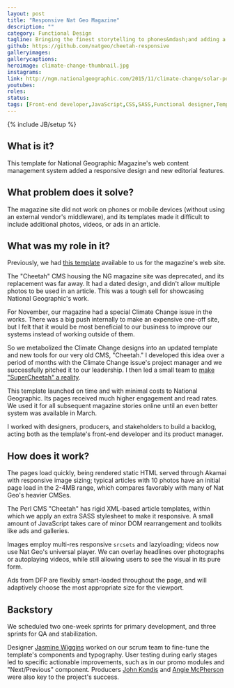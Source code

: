 ```yaml
---
layout: post
title: "Responsive Nat Geo Magazine"
description: ""
category: Functional Design
tagline: Bringing the finest storytelling to phones&mdash;and adding a few goodies on the way.
github: https://github.com/natgeo/cheetah-responsive
galleryimages: 
gallerycaptions: 
heroimage: climate-change-thumbnail.jpg
instagrams: 
link: http://ngm.nationalgeographic.com/2015/11/climate-change/solar-power-text
youtubes: 
roles: 
status: 
tags: [Front-end developer,JavaScript,CSS,SASS,Functional designer,Template designer,User testing,DoubleClick for Publishers,XML,Cheetah,Web producer,Product manager,National Geographic]
---
```

{% include JB/setup %}

## What is it? 

This template for National Geographic Magazine's web content management system added a responsive design and new editorial features.

## What problem does it solve? 

The magazine site did not work on phones or mobile devices (without using an external vendor's middleware), and its templates made it difficult to include additional photos, videos, or ads in an article.

## What was my role in it? 

Previously, we had [this template](http://ngm.nationalgeographic.com/2015/10/lost-city/preston-text) available to us for the magazine's web site.

The "Cheetah" CMS housing the NG magazine site was deprecated, and its replacement was far away. It had a dated design, and didn't allow multiple photos to be used in an article. This was a tough sell for showcasing National Geographic's work.

For November, our magazine had a special Climate Change issue in the works. There was a big push internally to make an expensive one-off site, but I felt that it would be most beneficial to our business to improve our systems instead of working outside of them. 

So we metabolized the Climate Change designs into an updated template and new tools for our very old CMS, "Cheetah." I developed this idea over a period of months with the Climate Change issue's project manager and we successfully pitched it to our leadership. I then led a small team to [make "SuperCheetah" a reality](http://ngm.nationalgeographic.com/2015/11/climate-change/introduction-text).

This template launched on time and with minimal costs to National Geographic. Its pages received much higher engagement and read rates. We used it for all subsequent magazine stories online until an even better system was available in March. 
 
I worked with designers, producers, and stakeholders to build a backlog, acting both as the template's front-end developer and its product manager. 

## How does it work? 

The pages load quickly, being rendered static HTML served through Akamai with responsive image sizing; typical articles with 10 photos have an initial page load in the 2-4MB range, which compares favorably with many of Nat Geo's heavier CMSes.

The Perl CMS "Cheetah" has rigid XML-based article templates, within which we apply an extra SASS stylesheet to make it responsive. A small amount of JavaScript takes care of minor DOM rearrangement and toolkits like ads and galleries.

Images employ multi-res responsive `srcsets` and lazyloading; videos now use Nat Geo's universal player. We can overlay headlines over photographs or autoplaying videos, while still allowing users to see the visual in its pure form. 

Ads from DFP are flexibly smart-loaded throughout the page, and will adaptively choose the most appropriate size for the viewport. 

## Backstory 

We scheduled two one-week sprints for primary development, and three sprints for QA and stabilization. 

Designer [Jasmine Wiggins](http://www.jasminewiggins.com) worked on our scrum team to fine-tune the template's components and typography. User testing during early stages led to specific actionable improvements, such as in our promo modules and "Next/Previous" component. Producers [John Kondis](https://www.linkedin.com/in/johnkondis) and [Angie McPherson](http://angiemcpherson.com/) were also key to the project's success.
 
